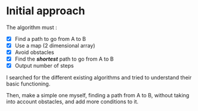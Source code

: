 # Initial approach

The algorithm must :

- [x] Find a path to go from A to B
- [x] Use a map (2 dimensional array)
- [x] Avoid obstacles
- [x] Find the ***shortest*** path to go from A to B
- [x] Output number of steps

I searched for the different existing algorithms and tried to understand their basic functioning.

Then, make a simple one myself, finding a path from A to B, without taking into account obstacles, and add more conditions to it.
